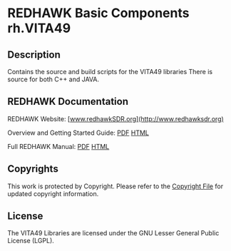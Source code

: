 # REDHAWK Basic Components rh.VITA49
 
## Description

Contains the source and build scripts for the VITA49 libraries
There is source for both C++ and JAVA.
 
## REDHAWK Documentation

REDHAWK Website: [www.redhawkSDR.org](http://www.redhawksdr.org)

Overview and Getting Started Guide: [PDF](http://sourceforge.net/projects/redhawksdr/files/redhawk-doc/1.8.6/REDHAWK_Overview_v1.8.6.pdf/download "PDF") [HTML](http://redhawksdr.github.com/Documentation/gettingstarted/main.html "HTML")

Full REDHAWK Manual: [PDF](http://sourceforge.net/projects/redhawksdr/files/redhawk-doc/1.8.6/REDHAWK_Manual_v1.8.6.pdf/download "PDF") [HTML](http://redhawksdr.github.com/Documentation/main.html "HTML")
 
## Copyrights

This work is protected by Copyright. Please refer to the [Copyright File](COPYRIGHT) for updated copyright information.

## License

The VITA49 Libraries are licensed under the GNU Lesser General Public License (LGPL).


